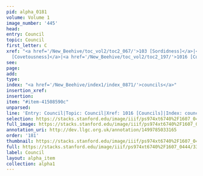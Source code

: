 ```yaml
---
pid: alpha_0181
volume: Volume 1
image_number: '445'
head: 
entry: Council
topic: Council
first_letter: C
xref: "<a href='/New_Beehive/toc_vol2/toc2_067/'>103 [Sordidness]</a>|<a href='/New_Beehive/toc_vol2/toc2_075/'>190
  [Covetousness]</a>|<a href='/New_Beehive/toc_vol2/toc2_197/'>1016 [Councils]</a>"
see: 
page: 
add: 
type: 
index: "<a href='/New_Beehive/index1/index_0871/'>councils</a>"
insertion_xref: 
insertion: 
item: "#item-41508590c"
unparsed: 
line: 'Entry: Council|Topic: Council|Xref: 1016 [Councils]|Index: councils|#item-41508590c'
selection: https://stacks.stanford.edu/image/iiif/ps974xt6740%2F1607_0444/331,1866,3061,359/full/0/default.jpg
full_image: https://stacks.stanford.edu/image/iiif/ps974xt6740%2F1607_0444/full/full/0/default.jpg
annotation_uri: http://dev.llgc.org.uk/annotation/1499785033165
order: '181'
thumbnail: https://stacks.stanford.edu/image/iiif/ps974xt6740%2F1607_0444/331,1866,600,180/250,/0/default.jpg
full: https://stacks.stanford.edu/image/iiif/ps974xt6740%2F1607_0444/331,1866,3061,359/full/0/default.jpg
label: Council
layout: alpha_item
collection: alpha1
---
```

